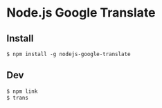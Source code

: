 # Node.js Google Translate

## Install

```$
$ npm install -g nodejs-google-translate
```

## Dev

```sh
$ npm link
$ trans
```